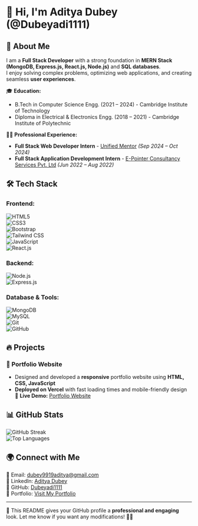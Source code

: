 # 👋 Hi, I'm Aditya Dubey (@Dubeyadi1111)

## 🚀 About Me  
I am a **Full Stack Developer** with a strong foundation in **MERN Stack (MongoDB, Express.js, React.js, Node.js)** and **SQL databases**.  
I enjoy solving complex problems, optimizing web applications, and creating seamless **user experiences**.  

🎓 **Education:**  
- B.Tech in Computer Science Engg. (2021 – 2024) - Cambridge Institute of Technology  
- Diploma in Electrical & Electronics Engg. (2018 – 2021) - Cambridge Institute of Polytechnic  

👨‍💻 **Professional Experience:**  
- **Full Stack Web Developer Intern** - [Unified Mentor](#) *(Sep 2024 – Oct 2024)*  
- **Full Stack Application Development Intern** - [E-Pointer Consultancy Services Pvt. Ltd](#) *(Jun 2022 – Aug 2022)*  

## 🛠️ Tech Stack  
### **Frontend:**  
![HTML5](https://img.shields.io/badge/-HTML5-E34F26?style=flat&logo=html5&logoColor=white)  
![CSS3](https://img.shields.io/badge/-CSS3-1572B6?style=flat&logo=css3&logoColor=white)  
![Bootstrap](https://img.shields.io/badge/-Bootstrap-563D7C?style=flat&logo=bootstrap&logoColor=white)  
![Tailwind CSS](https://img.shields.io/badge/-TailwindCSS-38B2AC?style=flat&logo=tailwind-css&logoColor=white)  
![JavaScript](https://img.shields.io/badge/-JavaScript-F7DF1E?style=flat&logo=javascript&logoColor=black)  
![React.js](https://img.shields.io/badge/-ReactJS-61DAFB?style=flat&logo=react&logoColor=black)  

### **Backend:**  
![Node.js](https://img.shields.io/badge/-Node.js-339933?style=flat&logo=node.js&logoColor=white)  
![Express.js](https://img.shields.io/badge/-Express.js-000000?style=flat&logo=express&logoColor=white)  

### **Database & Tools:**  
![MongoDB](https://img.shields.io/badge/-MongoDB-47A248?style=flat&logo=mongodb&logoColor=white)  
![MySQL](https://img.shields.io/badge/-MySQL-4479A1?style=flat&logo=mysql&logoColor=white)  
![Git](https://img.shields.io/badge/-Git-F05032?style=flat&logo=git&logoColor=white)  
![GitHub](https://img.shields.io/badge/-GitHub-181717?style=flat&logo=github&logoColor=white)  

## 🔥 Projects  
### **🚀 Portfolio Website**  
- Designed and developed a **responsive** portfolio website using **HTML, CSS, JavaScript**  
- **Deployed on Vercel** with fast loading times and mobile-friendly design  
🔗 **Live Demo:** [Portfolio Website](https://portfolio-main-phi-indol.vercel.app/)  

## 📊 GitHub Stats  
![GitHub Streak](https://github-readme-streak-stats.herokuapp.com?user=Dubeyadi1111&theme=react&hide_border=true)  
![Top Languages](https://github-readme-stats.vercel.app/api/top-langs/?username=Dubeyadi1111&layout=compact&theme=react&hide_border=true)  

## 🌍 Connect with Me  
📧 Email: [dubey9919aditya@gmail.com](mailto:dubey9919aditya@gmail.com)  
💼 LinkedIn: [Aditya Dubey](https://linkedin.com/in/aditya-dubey-731a34328)  
🐙 GitHub: [Dubeyadi1111](https://github.com/Dubeyadi1111)  
🚀 Portfolio: [Visit My Portfolio](https://portfolio-main-phi-indol.vercel.app/)  

---

🎯 This README gives your GitHub profile a **professional and engaging** look. Let me know if you want any modifications! 🚀🔥  
